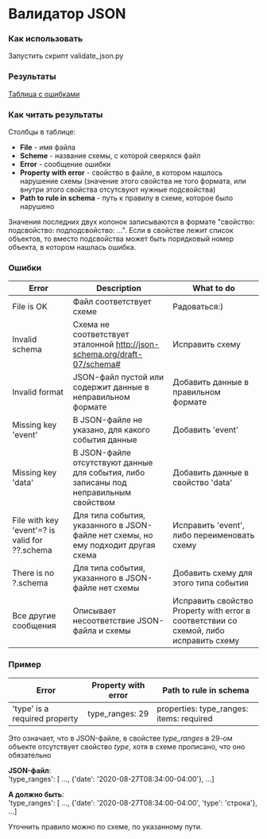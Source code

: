 # Валидатор JSON 

### Как использовать

Запустить скрипт validate_json.py

### Результаты

[Таблица с ошибками](errors_table.html)

### Как читать результаты

Столбцы в таблице:
* **File** - имя файла
* **Scheme** - название схемы, с которой сверялся файл
* **Error** - сообщение ошибки
* **Property with error** - свойство в файле, в котором нашлось нарушение схемы 
(значение этого свойства не того формата, или внутри этого свойства отсутсвуют нужные подсвойства)
* **Path to rule in schema** - путь к правилу в схеме, которое было нарушено

Значения последних двух колонок записываются в формате "свойство: подсвойство: подподсвойство: ...". 
Если в свойстве лежит список объектов, то вместо подсвойства может быть порядковый номер объекта, 
в котором нашлась ошибка. 

### Ошибки

| Error                                          | Description                                                                           | What to do                                                                            |
|------------------------------------------------|---------------------------------------------------------------------------------------|---------------------------------------------------------------------------------------|
| File is OK                                     | Файл соответствует схеме                                                              | Радоваться:)                                                                          |
| Invalid schema                                 | Схема не соответствует эталонной http://json-schema.org/draft-07/schema#              | Исправить схему                                                                       |
| Invalid format                                 | JSON-файл пустой или содержит данные в неправильном формате                           | Добавить данные в правильном формате                                                  |
| Missing key 'event'                            | В JSON-файле не указано, для какого события данные                                    | Добавить 'event'                                                                      |
| Missing key 'data'                             | В JSON-файле отсутствуют данные для события, либо записаны под неправильным свойством | Добавить данные в свойство 'data'                                                     |
| File with key 'event'=? is valid for ??.schema | Для типа события, указанного в JSON-файле нет схемы, но ему подходит другая схема     | Исправить 'event', либо переименовать схему                                           |
| There is no ?.schema                           | Для типа события, указанного в JSON-файле нет схемы                                   | Добавить схему для этого типа события                                                 |
| Все другие сообщения                           | Описывает несоответствие JSON-файла и схемы                                           | Исправить свойство Property with error в соответствии со схемой, либо исправить схему |

### Пример

| Error |                       Property with error | Path to rule in schema |
|-------|----------------------                     |-----------             |
|'type' is a required property| type_ranges: 29     |properties: type_ranges: items: required |

Это означает, что в JSON-файле, в свойстве *type_ranges* в 29-ом объекте отсутствует свойство *type*, 
хотя в схеме прописано, что оно обязательно

**JSON-файл**:\
'type_ranges': [ ...,
{'date': '2020-08-27T08:34:00-04:00'}, ...]

**А должно быть**:\
'type_ranges': [ ...,
{'date': '2020-08-27T08:34:00-04:00', 'type': 'строка'}, ...]

Уточнить правило можно по схеме, по указанному пути.